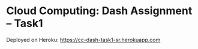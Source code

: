 # Cloud Computing: Dash Assignment – Task1

Deployed on Heroku: https://cc-dash-task1-sr.herokuapp.com
